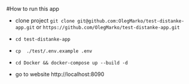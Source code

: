  #How to run this app
 
 - clone project `git clone git@github.com:OlegMarko/test-distanke-app.git`
or
`https://github.com/OlegMarko/test-distanke-app.git`

- `cd test-distanke-app`

- `cp  ./test/.env.example .env`

- `cd Docker && docker-compose up --build -d`

- go to website http://localhost:8090